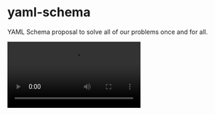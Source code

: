 # yaml-schema
YAML Schema proposal to solve all of our problems once and for all.

![demo](https://user-images.githubusercontent.com/129743/113256092-8a12fe80-927d-11eb-89a4-a6ce42000988.mp4)

